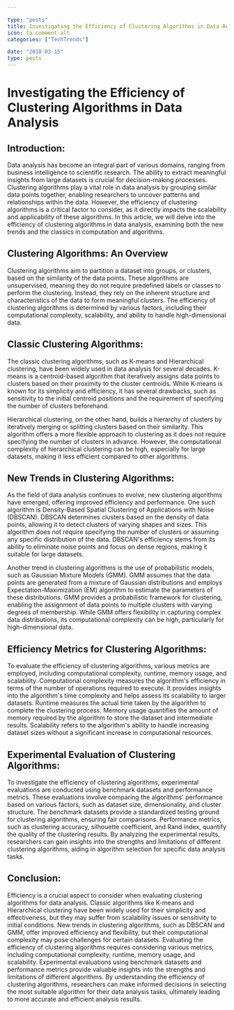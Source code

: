 ```yaml
---

type: "posts"
title: Investigating the Efficiency of Clustering Algorithms in Data Analysis
icon: fa-comment-alt
categories: ["TechTrends"]

date: "2018-03-15"
type: posts
---
```





# Investigating the Efficiency of Clustering Algorithms in Data Analysis

## Introduction:

Data analysis has become an integral part of various domains, ranging from business intelligence to scientific research. The ability to extract meaningful insights from large datasets is crucial for decision-making processes. Clustering algorithms play a vital role in data analysis by grouping similar data points together, enabling researchers to uncover patterns and relationships within the data. However, the efficiency of clustering algorithms is a critical factor to consider, as it directly impacts the scalability and applicability of these algorithms. In this article, we will delve into the efficiency of clustering algorithms in data analysis, examining both the new trends and the classics in computation and algorithms.

## Clustering Algorithms: An Overview

Clustering algorithms aim to partition a dataset into groups, or clusters, based on the similarity of the data points. These algorithms are unsupervised, meaning they do not require predefined labels or classes to perform the clustering. Instead, they rely on the inherent structure and characteristics of the data to form meaningful clusters. The efficiency of clustering algorithms is determined by various factors, including their computational complexity, scalability, and ability to handle high-dimensional data.

## Classic Clustering Algorithms:

The classic clustering algorithms, such as K-means and Hierarchical clustering, have been widely used in data analysis for several decades. K-means is a centroid-based algorithm that iteratively assigns data points to clusters based on their proximity to the cluster centroids. While K-means is known for its simplicity and efficiency, it has several drawbacks, such as sensitivity to the initial centroid positions and the requirement of specifying the number of clusters beforehand.

Hierarchical clustering, on the other hand, builds a hierarchy of clusters by iteratively merging or splitting clusters based on their similarity. This algorithm offers a more flexible approach to clustering as it does not require specifying the number of clusters in advance. However, the computational complexity of hierarchical clustering can be high, especially for large datasets, making it less efficient compared to other algorithms.

## New Trends in Clustering Algorithms:

As the field of data analysis continues to evolve, new clustering algorithms have emerged, offering improved efficiency and performance. One such algorithm is Density-Based Spatial Clustering of Applications with Noise (DBSCAN). DBSCAN determines clusters based on the density of data points, allowing it to detect clusters of varying shapes and sizes. This algorithm does not require specifying the number of clusters or assuming any specific distribution of the data. DBSCAN's efficiency stems from its ability to eliminate noise points and focus on dense regions, making it suitable for large datasets.

Another trend in clustering algorithms is the use of probabilistic models, such as Gaussian Mixture Models (GMM). GMM assumes that the data points are generated from a mixture of Gaussian distributions and employs Expectation-Maximization (EM) algorithm to estimate the parameters of these distributions. GMM provides a probabilistic framework for clustering, enabling the assignment of data points to multiple clusters with varying degrees of membership. While GMM offers flexibility in capturing complex data distributions, its computational complexity can be high, particularly for high-dimensional data.

## Efficiency Metrics for Clustering Algorithms:

To evaluate the efficiency of clustering algorithms, various metrics are employed, including computational complexity, runtime, memory usage, and scalability. Computational complexity measures the algorithm's efficiency in terms of the number of operations required to execute. It provides insights into the algorithm's time complexity and helps assess its scalability to larger datasets. Runtime measures the actual time taken by the algorithm to complete the clustering process. Memory usage quantifies the amount of memory required by the algorithm to store the dataset and intermediate results. Scalability refers to the algorithm's ability to handle increasing dataset sizes without a significant increase in computational resources.

## Experimental Evaluation of Clustering Algorithms:

To investigate the efficiency of clustering algorithms, experimental evaluations are conducted using benchmark datasets and performance metrics. These evaluations involve comparing the algorithms' performance based on various factors, such as dataset size, dimensionality, and cluster structure. The benchmark datasets provide a standardized testing ground for clustering algorithms, ensuring fair comparisons. Performance metrics, such as clustering accuracy, silhouette coefficient, and Rand index, quantify the quality of the clustering results. By analyzing the experimental results, researchers can gain insights into the strengths and limitations of different clustering algorithms, aiding in algorithm selection for specific data analysis tasks.

## Conclusion:

Efficiency is a crucial aspect to consider when evaluating clustering algorithms for data analysis. Classic algorithms like K-means and Hierarchical clustering have been widely used for their simplicity and effectiveness, but they may suffer from scalability issues or sensitivity to initial conditions. New trends in clustering algorithms, such as DBSCAN and GMM, offer improved efficiency and flexibility, but their computational complexity may pose challenges for certain datasets. Evaluating the efficiency of clustering algorithms requires considering various metrics, including computational complexity, runtime, memory usage, and scalability. Experimental evaluations using benchmark datasets and performance metrics provide valuable insights into the strengths and limitations of different algorithms. By understanding the efficiency of clustering algorithms, researchers can make informed decisions in selecting the most suitable algorithm for their data analysis tasks, ultimately leading to more accurate and efficient analysis results.